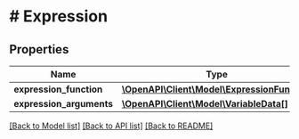 # # Expression

## Properties

Name | Type | Description | Notes
------------ | ------------- | ------------- | -------------
**expression_function** | [**\OpenAPI\Client\Model\ExpressionFunction**](ExpressionFunction.md) |  |
**expression_arguments** | [**\OpenAPI\Client\Model\VariableData[]**](VariableData.md) |  |

[[Back to Model list]](../../README.md#models) [[Back to API list]](../../README.md#endpoints) [[Back to README]](../../README.md)
